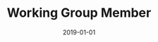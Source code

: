 ---
title: "Working Group Member"
collection: professional
type: ""
permalink: /professional/2019-niso
venue: '<a href="https://www.niso.org/niso-io/2019/01/new-niso-project-badging-scheme-reproducibility-computational-and-computing" target="_blank">NISO Project: Badging Scheme for Reproducibility in the Computational and Computing Sciences</a>'
date: 2019-01-01
---